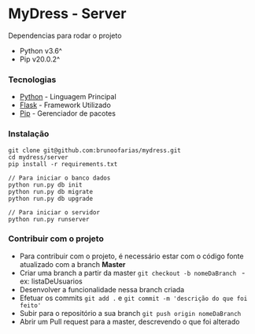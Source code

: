 # MyDress - Server

Dependencias para rodar o projeto

  - Python v3.6^
  - Pip v20.0.2^

### Tecnologias

  - [Python](https://docs.python.org/3/) - Linguagem Principal
  - [Flask](https://flask.palletsprojects.com/en/1.1.x/quickstart/) - Framework Utilizado
  - [Pip](https://pip.pypa.io/en/stable/) - Gerenciador de pacotes
  

### Instalação

```
git clone git@github.com:brunoofarias/mydress.git
cd mydress/server
pip install -r requirements.txt

// Para iniciar o banco dados
python run.py db init
python run.py db migrate
python run.py db upgrade

// Para iniciar o servidor
python run.py runserver
```

### Contribuir com o projeto

* Para contribuir com o projeto, é necessário estar com o código fonte atualizado com a branch **Master** 
* Criar uma branch a partir da master `git checkout -b nomeDaBranch ` - ex: listaDeUsuarios
* Desenvolver a funcionalidade nessa branch criada
* Efetuar os commits `git add .` e `git commit -m 'descrição do que foi feito'`
* Subir para o repositório a sua branch `git push origin nomeDaBranch`
* Abrir um Pull request para a master, descrevendo o que foi alterado
